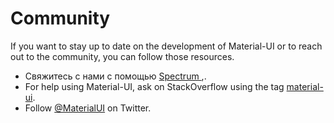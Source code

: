 # Community

<p class="description">If you want to stay up to date on the development of Material-UI or to reach out to the community, you can follow those resources.</p>

- Свяжитесь с нами с помощью [ Spectrum ](https://spectrum.chat/material-ui),.
- For help using Material-UI, ask on StackOverflow using the tag [material-ui](https://stackoverflow.com/questions/tagged/material-ui).
- Follow [@MaterialUI](https://twitter.com/MaterialUI) on Twitter.